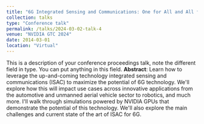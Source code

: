 ```yaml
---
title: "6G Integrated Sensing and Communications: One for All and All for One"
collection: talks
type: "Conference talk"
permalink: /talks/2024-03-02-talk-4
venue: "NVIDIA GTC 2024"
date: 2014-03-01
location: "Virtual"
---
```


This is a description of your conference proceedings talk, note the different field in type. You can put anything in this field.
**Abstract**: Learn how to leverage the up-and-coming technology integrated sensing and communications (ISAC) to maximize the potential of 6G technology. We'll explore how this will impact use cases across innovative applications from the automotive and unmanned aerial vehicle sector to robotics, and much more. I'll walk through simulations powered by NVIDIA GPUs that demonstrate the potential of this technology. We'll also explore the main challenges and current state of the art of ISAC for 6G.

